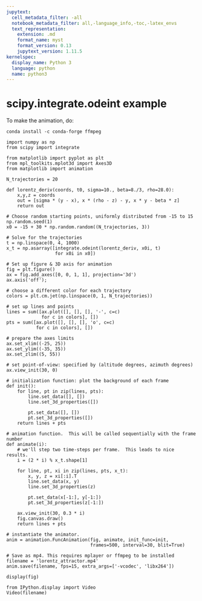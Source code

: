 ```yaml
---
jupytext:
  cell_metadata_filter: -all
  notebook_metadata_filter: all,-language_info,-toc,-latex_envs
  text_representation:
    extension: .md
    format_name: myst
    format_version: 0.13
    jupytext_version: 1.11.5
kernelspec:
  display_name: Python 3
  language: python
  name: python3
---
```


# scipy.integrate.odeint example

To make the animation, do:

`conda install -c conda-forge ffmpeg`

```{code-cell} ipython3
import numpy as np
from scipy import integrate
```

```{code-cell} ipython3
from matplotlib import pyplot as plt
from mpl_toolkits.mplot3d import Axes3D
from matplotlib import animation
```

```{code-cell} ipython3
N_trajectories = 20
```

```{code-cell} ipython3
def lorentz_deriv(coords, t0, sigma=10., beta=8./3, rho=28.0):
    x,y,z = coords
    out = [sigma * (y - x), x * (rho - z) - y, x * y - beta * z]
    return out
```

```{code-cell} ipython3
# Choose random starting points, uniformly distributed from -15 to 15
np.random.seed(1)
x0 = -15 + 30 * np.random.random((N_trajectories, 3))
```

```{code-cell} ipython3
# Solve for the trajectories
t = np.linspace(0, 4, 1000)
x_t = np.asarray([integrate.odeint(lorentz_deriv, x0i, t)
                  for x0i in x0])
```

```{code-cell} ipython3
# Set up figure & 3D axis for animation
fig = plt.figure()
ax = fig.add_axes([0, 0, 1, 1], projection='3d')
ax.axis('off');
```

```{code-cell} ipython3
# choose a different color for each trajectory
colors = plt.cm.jet(np.linspace(0, 1, N_trajectories))
```

```{code-cell} ipython3
# set up lines and points
lines = sum([ax.plot([], [], [], '-', c=c)
             for c in colors], [])
pts = sum([ax.plot([], [], [], 'o', c=c)
           for c in colors], [])
```

```{code-cell} ipython3
# prepare the axes limits
ax.set_xlim((-25, 25))
ax.set_ylim((-35, 35))
ax.set_zlim((5, 55))
```

```{code-cell} ipython3
# set point-of-view: specified by (altitude degrees, azimuth degrees)
ax.view_init(30, 0)
```

```{code-cell} ipython3
# initialization function: plot the background of each frame
def init():
    for line, pt in zip(lines, pts):
        line.set_data([], [])
        line.set_3d_properties([])

        pt.set_data([], [])
        pt.set_3d_properties([])
    return lines + pts
```

```{code-cell} ipython3
# animation function.  This will be called sequentially with the frame number
def animate(i):
    # we'll step two time-steps per frame.  This leads to nice results.
    i = (2 * i) % x_t.shape[1]

    for line, pt, xi in zip(lines, pts, x_t):
        x, y, z = xi[:i].T
        line.set_data(x, y)
        line.set_3d_properties(z)

        pt.set_data(x[-1:], y[-1:])
        pt.set_3d_properties(z[-1:])

    ax.view_init(30, 0.3 * i)
    fig.canvas.draw()
    return lines + pts
```

```{code-cell} ipython3
# instantiate the animator.
anim = animation.FuncAnimation(fig, animate, init_func=init,
                               frames=500, interval=30, blit=True)
```

```{code-cell} ipython3
# Save as mp4. This requires mplayer or ffmpeg to be installed
filename = 'lorentz_attractor.mp4'
anim.save(filename, fps=15, extra_args=['-vcodec', 'libx264'])
```

```{code-cell} ipython3
display(fig)
```

```{code-cell} ipython3
from IPython.display import Video
Video(filename)
```
